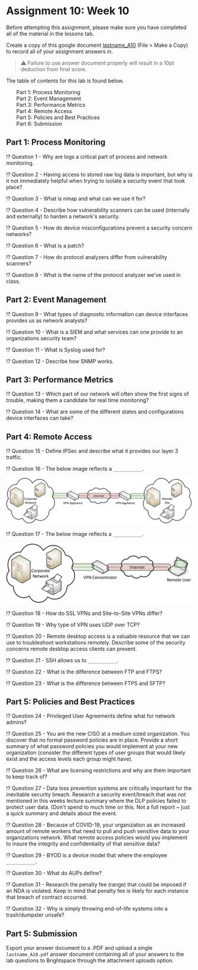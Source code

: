 # Assignment 10: Week 10

Before attempting this assignment, please make sure you have completed all of the material in the lessons tab. 

Create a copy of this google document [lastname_A10]() (File > Make a Copy) to record all of your assignment answers in.

> :warning: Failure to use answer document properly will result in a 10pt deduction from final score.

The table of contents for this lab is found below.

&nbsp;&nbsp;&nbsp;&nbsp;&nbsp;&nbsp; Part 1: Process Monitoring <br>
&nbsp;&nbsp;&nbsp;&nbsp;&nbsp;&nbsp; Part 2: Event Management <br>
&nbsp;&nbsp;&nbsp;&nbsp;&nbsp;&nbsp; Part 3: Performance Metrics <br>
&nbsp;&nbsp;&nbsp;&nbsp;&nbsp;&nbsp; Part 4: Remote Access <br>
&nbsp;&nbsp;&nbsp;&nbsp;&nbsp;&nbsp; Part 5: Policies and Best Practices <br>
&nbsp;&nbsp;&nbsp;&nbsp;&nbsp;&nbsp; Part 6: Submission <br>

## Part 1: Process Monitoring

:interrobang: Question 1 - Why are logs a critical part of process and network monitoring. <br>

:interrobang: Question 2 - Having access to stored raw log data is important, but why is it not immediately helpful when trying to isolate a security event that took place?<br>

:interrobang: Question 3 - What is nmap and what can we use it for? <br>

:interrobang: Question 4 - Describe how vulnerability scanners can be used (internally and externally) to harden a network's security. <br>

:interrobang: Question 5 - How do device misconfigurations prevent a security concern networks? <br>

:interrobang: Question 6 - What is a patch? <br>

:interrobang: Question 7 - How do protocol analyzers differ from vulnerability scanners?<br>

:interrobang: Question 8 - What is the name of the protocol analyzer we've used in class. <br>

## Part 2: Event Management

:interrobang: Question 9 - What types of diagnostic information can device interfaces provides us as network analysts? <br>

:interrobang: Question 10 - What is a SIEM and what services can one provide to an organizations security team? <br>

:interrobang: Question 11 - What is Syslog used for? <br>

:interrobang: Question 12 - Describe how SNMP works. <br>

## Part 3: Performance Metrics

:interrobang: Question 13 - Which part of our network will often show the first signs of trouble, making them a candidate for real time monitoring? <br>

:interrobang: Question 14 - What are some of the different states and configurations device interfaces can take? <br>

## Part 4: Remote Access

:interrobang: Question 15 - Define IPSec and describe what it provides our layer 3 traffic. <br>

:interrobang: Question 16 - The below image reflects a `___________`. <br>

<img src="images/fig1.png">

:interrobang: Question 17 - The below image reflects a `___________`. <br>

<img src="images/fig2.png">

:interrobang: Question 18 - How do SSL VPNs and Site-to-Site VPNs differ? <br>

:interrobang: Question 19 - Why type of VPN uses UDP over TCP? <br>

:interrobang: Question 20 - Remote desktop access is a valuable resource that we can use to troubleshoot workstations remotely. Describe some of the security concerns remote desktop access clients can present. <br>

:interrobang: Question 21 - SSH allows us to `___________`. <br>

:interrobang: Question 22 - What is the difference between FTP and FTPS? <br>

:interrobang: Question 23 - What is the difference between FTPS and SFTP? <br>

## Part 5: Policies and Best Practices

:interrobang: Question 24 - Privileged User Agreements define what for network admins? <br>

:interrobang: Question 25 - You are the new CISO at a medium sized organization. You discover that no formal password policies are in place. Provide a short summary of what password policies you would implement at your new organization (consider the different types of user groups that would likely exist and the access levels each group might have). <br>

:interrobang: Question 26 - What are licensing restrictions and why are them important to keep track of? <br>

:interrobang: Question 27 - Data loss prevention systems are critically important for the inevitable security breach. Research a security event/breach that was not mentioned in this weeks lecture summary where the DLP policies failed to protect user data. (Don't spend to much time on this. Not a full report ~ just a quick summary and details about the event. <br>

:interrobang: Question 28 - Because of COVID-19, your organization as an increased amount of remote workers that need to pull and push sensitive data to your organizations network. What remote access policies would you implement to insure the integrity and confidentiality of that sensitive data? <br>

:interrobang: Question 29 - BYOD is a device model that where the employee `___________`.<br>

:interrobang: Question 30 - What do AUPs define?<br>

:interrobang: Question 31 - Research the penalty fee (range) that could be imposed if an NDA is violated. Keep in mind that penalty fee is likely for each instance that breach of contract occurred. <br>

:interrobang: Question 32 - Why is simply throwing end-of-life systems into a trash/dumpster unsafe? <br>


## Part 5: Submission

Export your answer document to a .PDF and upload a single `lastname_A10.pdf` answer document containing all of your answers to the lab questions to Brightspace through the attachment uploads option. <br> 

